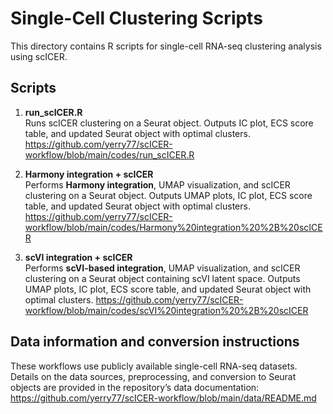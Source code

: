 # Single-Cell Clustering Scripts

This directory contains R scripts for single-cell RNA-seq clustering analysis using scICER.

## Scripts

1. **run_scICER.R**  
   Runs scICER clustering on a Seurat object. Outputs IC plot, ECS score table, and updated Seurat object with optimal clusters.
   https://github.com/yerry77/scICER-workflow/blob/main/codes/run_scICER.R

2. **Harmony integration + scICER**  
   Performs **Harmony integration**, UMAP visualization, and scICER clustering on a Seurat object. Outputs UMAP plots, IC plot, ECS score table, and updated Seurat object with optimal clusters.
   https://github.com/yerry77/scICER-workflow/blob/main/codes/Harmony%20integration%20%2B%20scICER

4. **scVI integration + scICER**  
   Performs **scVI-based integration**, UMAP visualization, and scICER clustering on a Seurat object containing scVI latent space. Outputs UMAP plots, IC plot, ECS score table, and updated Seurat object with optimal clusters.
   https://github.com/yerry77/scICER-workflow/blob/main/codes/scVI%20integration%20%2B%20scICER

## Data information and conversion instructions
These workflows use publicly available single-cell RNA-seq datasets. Details on the data sources, preprocessing, and conversion to Seurat objects are provided in the repository’s data documentation:
https://github.com/yerry77/scICER-workflow/blob/main/data/README.md
